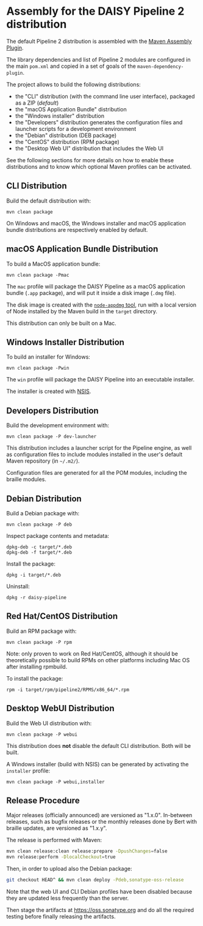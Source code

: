 Assembly for the DAISY Pipeline 2 distribution
==============================================

The default Pipeline 2 distribution is assembled with the [Maven Assembly Plugin](http://maven.apache.org/plugins/maven-assembly-plugin/). 

The library dependencies and list of Pipeline 2 modules are configured in the main `pom.xml` and copied in a set of goals of the `maven-dependency-plugin`.

The project allows to build the following distributions:

 - the "CLI" distribution (with the command line user interface), packaged as a ZIP (_default_)
 - the "macOS Application Bundle" distribution
 - the "Windows installer" distribution
 - the "Developers" distribution generates the configuration files and launcher scripts for a development environment
 - the "Debian" distribution (DEB package)
 - the "CentOS" distribution (RPM package)
 - the "Desktop Web UI" distribution that includes the Web UI

See the following sections for more details on how to enable these distributions and to know which optional Maven profiles can be activated.


CLI Distribution
----------------

Build the default distribution with:

	mvn clean package

On Windows and macOS, the Windows installer and macOS application bundle distributions are respectively enabled by default.

macOS Application Bundle Distribution
--------------------------------------

To build a MacOS application bundle:

    mvn clean package -Pmac

The `mac` profile will package the DAISY Pipeline as a macOS application bundle (`.app` package), and will put it inside a disk image (`.dmg` file).

The disk image is created with the [`node-appdmg` tool](https://github.com/LinusU/node-appdmg), run with a local version of Node installed by the Maven build in the `target` directory.

This distribution can only be built on a Mac.

Windows Installer Distribution
--------------------------------------

To build an installer for Windows:

    mvn clean package -Pwin

The `win` profile will package the DAISY Pipeline into an executable installer.

The installer is created with [NSIS](http://nsis.sourceforge.net/Main_Page). 

Developers Distribution
-----------------------

Build the development environment with:

    mvn clean package -P dev-launcher

This distribution includes a launcher script for the Pipeline engine, as well as configuration files to include
modules installed in the user's default Maven repository (in `~/.m2/`).

Configuration files are generated for all the POM modules, including the braille modules.
    
Debian Distribution
-------------------

Build a Debian package with:

    mvn clean package -P deb

Inspect package contents and metadata:

    dpkg-deb -c target/*.deb
    dpkg-deb -f target/*.deb

Install the package:

    dpkg -i target/*.deb

Uninstall:

    dpkg -r daisy-pipeline

Red Hat/CentOS Distribution
---------------------------

Build an RPM package with:

    mvn clean package -P rpm

Note: only proven to work on Red Hat/CentOS, although it should be
theoretically possible to build RPMs on other platforms including Mac
OS after installing rpmbuild.

To install the package:

    rpm -i target/rpm/pipeline2/RPMS/x86_64/*.rpm

Desktop WebUI  Distribution
---------------------------

Build the Web UI distribution with:

    mvn clean package -P webui

This distribution does **not** disable the default CLI distribution. Both will be built.

A Windows installer (build with NSIS) can be generated by activating the `installer` profile:

    mvn clean package -P webui,installer

Release Procedure
-----------------
Major releases (officially announced) are versioned as "1.x.0". In-between releases, such as
bugfix releases or the monthly releases done by Bert with braille updates, are versioned as "1.x.y".

The release is performed with Maven:

```sh
mvn clean release:clean release:prepare -DpushChanges=false
mvn release:perform -DlocalCheckout=true
```

Then, in order to upload also the Debian package:

```sh
git checkout HEAD^ && mvn clean deploy -Pdeb,sonatype-oss-release
```

Note that the web UI and CLI Debian profiles have been disabled because they are updated less
frequently than the server.

Then stage the artifacts at https://oss.sonatype.org and do all the required testing before finally
releasing the artifacts.
